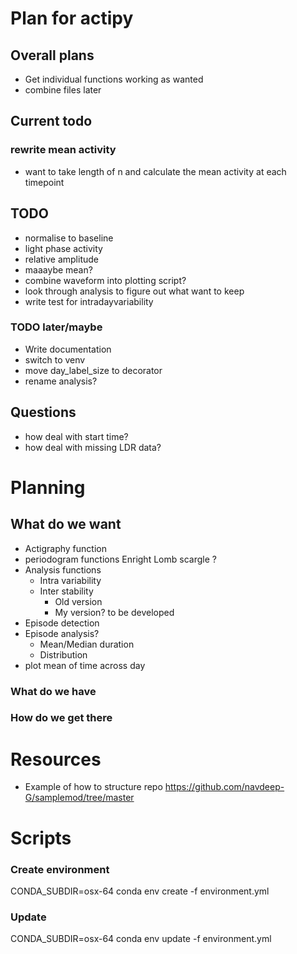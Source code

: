 # Plan for actipy

## Overall plans
- Get individual functions working as wanted
- combine files later 

## Current todo 

### rewrite mean activity 
- want to take length of n and calculate the mean activity at 
each timepoint 


## TODO
- normalise to baseline
- light phase activity
- relative amplitude 
- maaaybe mean? 
- combine waveform into plotting script?
- look through analysis to figure out what want to keep
- write test for intradayvariability

### TODO later/maybe
- Write documentation
- switch to venv 
- move day_label_size to decorator 
- rename analysis? 

## Questions
- how deal with start time? 
- how deal with missing LDR data? 

# Planning 
## What do we want 

- Actigraphy function
- periodogram functions
    Enright
    Lomb scargle
    ?
- Analysis functions
    - Intra variability
    - Inter stability
        - Old version
        - My version? to be developed 
- Episode detection
- Episode analysis?
    - Mean/Median duration
    - Distribution
- plot mean of time across day


### What do we have
 



### How do we get there


# Resources 

- Example of how to structure repo 
https://github.com/navdeep-G/samplemod/tree/master 


# Scripts 
### Create environment
CONDA_SUBDIR=osx-64 conda env create -f environment.yml

### Update 
CONDA_SUBDIR=osx-64 conda env update -f environment.yml
